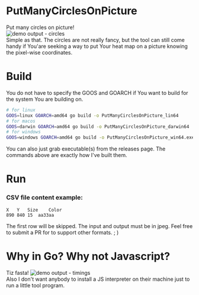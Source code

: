 # PutManyCirclesOnPicture
Put many circles on picture!  
![demo output - circles](https://github.com/vanlit/PutManyCirclesOnPicture/releases/download/v1.0.1/little_output.jpg)  
Simple as that. The circles are not really fancy, but the tool can still come handy if You'are seeking a way to put Your heat map on a picture knowing the pixel-wise coordinates.

# Build
You do not have to specify the GOOS and GOARCH if You want to build for the system You are building on.
``` bash
# for linux
GOOS=linux GOARCH=amd64 go build -o PutManyCirclesOnPicture_lin64
# for macos
GOOS=darwin GOARCH=amd64 go build -o PutManyCirclesOnPicture_darwin64
# for windows
GOOS=windows GOARCH=amd64 go build -o PutManyCirclesOnPicture_win64.exe 
```
You can also just grab executable(s) from the releases page.
The commands above are exactly how I've built them.

# Run
### CSV file content example:
```
X	Y	Size	Color
890	840	15	aa33aa
```
The first row will be skipped. 
The input and output must be in jpeg. Feel free to submit a PR for to support other formats. ; )


# Why in Go? Why not Javascript?
Tiz fasta! 
![demo output - timings](https://github.com/vanlit/PutManyCirclesOnPicture/releases/download/v1.0.1/timings.png)  
Also I don't want anybody to install a JS interpreter on their machine just to run a little tool program.
